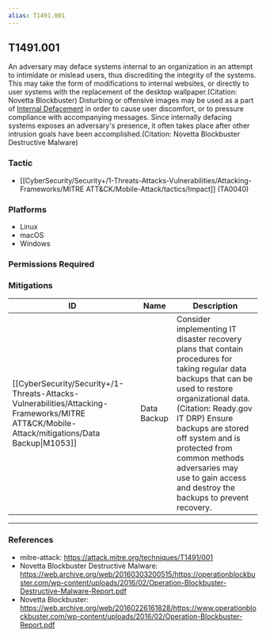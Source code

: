 ```yaml
---
alias: T1491.001
---
```


## T1491.001

An adversary may deface systems internal to an organization in an attempt to intimidate or mislead users, thus discrediting the integrity of the systems. This may take the form of modifications to internal websites, or directly to user systems with the replacement of the desktop wallpaper.(Citation: Novetta Blockbuster) Disturbing or offensive images may be used as a part of [Internal Defacement](https://attack.mitre.org/techniques/T1491/001) in order to cause user discomfort, or to pressure compliance with accompanying messages. Since internally defacing systems exposes an adversary's presence, it often takes place after other intrusion goals have been accomplished.(Citation: Novetta Blockbuster Destructive Malware)


### Tactic
- [[CyberSecurity/Security+/1-Threats-Attacks-Vulnerabilities/Attacking-Frameworks/MITRE ATT&CK/Mobile-Attack/tactics/Impact]] (TA0040)

### Platforms
- Linux
- macOS
- Windows

### Permissions Required

### Mitigations

| ID | Name | Description |
| --- | --- | --- |
| [[CyberSecurity/Security+/1-Threats-Attacks-Vulnerabilities/Attacking-Frameworks/MITRE ATT&CK/Mobile-Attack/mitigations/Data Backup\|M1053]] | Data Backup | Consider implementing IT disaster recovery plans that contain procedures for taking regular data backups that can be used to restore organizational data.(Citation: Ready.gov IT DRP) Ensure backups are stored off system and is protected from common methods adversaries may use to gain access and destroy the backups to prevent recovery. |


---
### References

- mitre-attack: https://attack.mitre.org/techniques/T1491/001
- Novetta Blockbuster Destructive Malware: https://web.archive.org/web/20160303200515/https://operationblockbuster.com/wp-content/uploads/2016/02/Operation-Blockbuster-Destructive-Malware-Report.pdf
- Novetta Blockbuster: https://web.archive.org/web/20160226161828/https://www.operationblockbuster.com/wp-content/uploads/2016/02/Operation-Blockbuster-Report.pdf
